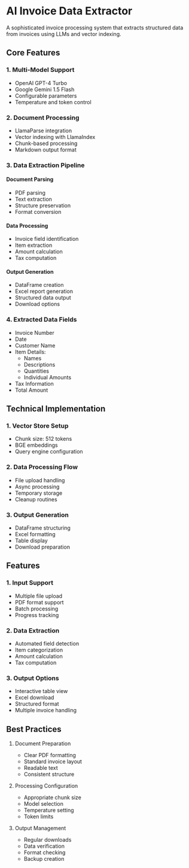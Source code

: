 # AI Invoice Data Extractor

A sophisticated invoice processing system that extracts structured data from invoices using LLMs and vector indexing.

## Core Features

### 1. Multi-Model Support
- OpenAI GPT-4 Turbo
- Google Gemini 1.5 Flash
- Configurable parameters
- Temperature and token control

### 2. Document Processing
- LlamaParse integration
- Vector indexing with LlamaIndex
- Chunk-based processing
- Markdown output format

### 3. Data Extraction Pipeline

#### Document Parsing
- PDF parsing
- Text extraction
- Structure preservation
- Format conversion

#### Data Processing
- Invoice field identification
- Item extraction
- Amount calculation
- Tax computation

#### Output Generation
- DataFrame creation
- Excel report generation
- Structured data output
- Download options

### 4. Extracted Data Fields

- Invoice Number
- Date
- Customer Name
- Item Details:
  - Names
  - Descriptions
  - Quantities
  - Individual Amounts
- Tax Information
- Total Amount

## Technical Implementation

### 1. Vector Store Setup
- Chunk size: 512 tokens
- BGE embeddings
- Query engine configuration

### 2. Data Processing Flow
- File upload handling
- Async processing
- Temporary storage
- Cleanup routines

### 3. Output Generation
- DataFrame structuring
- Excel formatting
- Table display
- Download preparation

## Features

### 1. Input Support
- Multiple file upload
- PDF format support
- Batch processing
- Progress tracking

### 2. Data Extraction
- Automated field detection
- Item categorization
- Amount calculation
- Tax computation

### 3. Output Options
- Interactive table view
- Excel download
- Structured format
- Multiple invoice handling


## Best Practices

1. Document Preparation
   - Clear PDF formatting
   - Standard invoice layout
   - Readable text
   - Consistent structure

2. Processing Configuration
   - Appropriate chunk size
   - Model selection
   - Temperature setting
   - Token limits

3. Output Management
   - Regular downloads
   - Data verification
   - Format checking
   - Backup creation
